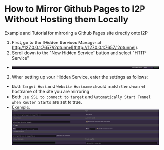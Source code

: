 # How to Mirror Github Pages to I2P Without Hosting them Locally

Example and Tutorial for mirroring a Github Pages site directly onto I2P

1. First, go to the [Hidden Services Manager at http://127.0.0.1:7657/i2ptunnel](http://127.0.0.1:7657/i2ptunnel).
2. Scroll down to the "New Hidden Service" button and select "HTTP Service"
 - ![Set up an HTTP Service](HTTPService.png)
2. When setting up your Hidden Service, enter the settings as follows:
 - Both `Target Host` and `Website Hostname` should match the clearnet hostname of the site you are mirroring
 - Both `Use SSL to connect to target` and `Automatically Start Tunnel when Router Starts` are set to true.
 - Example: ![Example Hostname Settings](HTTPService-Hostname-Settings.png)